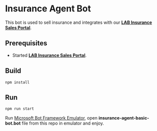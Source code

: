 # Insurance Agent Bot

This bot is used to sell insurance and integrates with our **[LAB Insurance Sales Portal](https://github.com/asc-lab/micronaut-microservices-poc)**.

## Prerequisites
* Started **[LAB Insurance Sales Portal](https://github.com/asc-lab/micronaut-microservices-poc)**.

## Build
```
npm install
```

## Run
```
npm run start
```
Run [Microsoft Bot Framework Emulator](https://github.com/Microsoft/BotFramework-Emulator/releases), open **insurance-agent-basic-bot.bot** file from this repo in emulator and enjoy.
